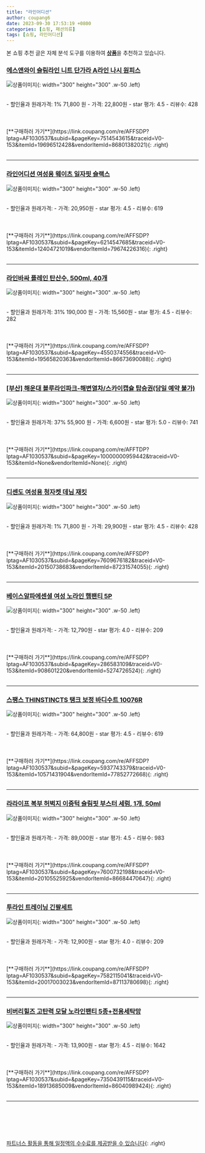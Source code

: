 ```yaml
---
title: "라인어디션"
author: coupang6
date: 2023-09-30 17:53:19 +0800
categories: [쇼핑, 패션의류]
tags: [쇼핑, 라인어디션]
---
```


본 쇼핑 추천 글은 자체 분석 도구를 이용하여 [**상품**](https://link.coupang.com/a/bao1ui)을 추천하고 있습니다.

### [에스앤와이 슬림라인 니트 단가라 A라인 나시 원피스](https://link.coupang.com/re/AFFSDP?lptag=AF1030537&subid=&pageKey=7514543615&traceid=V0-153&itemId=19696512428&vendorItemId=86801382021)

![상품이미지](https://thumbnail9.coupangcdn.com/thumbnails/remote/230x230ex/image/vendor_inventory/c3de/ae71a20fc48457763c776b1c7de06e80efc2842151b3ed57dc37cd8fa8f5.jpg){: width="300" height="300" .w-50 .left}


<br>
- 할인율과 원래가격: 1%  71,800   원
- 가격: 22,800원
- star 평가: 4.5
- 리뷰수: 428
<br>
<br>
<br>
<br>
[**구매하러 가기**](https://link.coupang.com/re/AFFSDP?lptag=AF1030537&subid=&pageKey=7514543615&traceid=V0-153&itemId=19696512428&vendorItemId=86801382021){: .right}
<br>
<br>

---

### [라인어디션 여성용 웨이츠 일자핏 슬랙스](https://link.coupang.com/re/AFFSDP?lptag=AF1030537&subid=&pageKey=6214547685&traceid=V0-153&itemId=12404721019&vendorItemId=79674226316)

![상품이미지](https://thumbnail6.coupangcdn.com/thumbnails/remote/230x230ex/image/retail/images/2021/12/02/10/6/e176a021-4620-427d-84bd-b9db277f592a.jpg){: width="300" height="300" .w-50 .left}


<br>
- 할인율과 원래가격: 
- 가격: 20,950원
- star 평가: 4.5
- 리뷰수: 619
<br>
<br>
<br>
<br>
[**구매하러 가기**](https://link.coupang.com/re/AFFSDP?lptag=AF1030537&subid=&pageKey=6214547685&traceid=V0-153&itemId=12404721019&vendorItemId=79674226316){: .right}
<br>
<br>

---

### [라인바싸 플레인 탄산수, 500ml, 40개](https://link.coupang.com/re/AFFSDP?lptag=AF1030537&subid=&pageKey=4550374556&traceid=V0-153&itemId=19565820363&vendorItemId=86673690088)

![상품이미지](https://thumbnail7.coupangcdn.com/thumbnails/remote/230x230ex/image/retail/images/585bfc47-5ac0-42a4-b47c-bc6eb5ae85d41670284621980559542.png){: width="300" height="300" .w-50 .left}


<br>
- 할인율과 원래가격: 31%  190,000   원
- 가격: 15,560원
- star 평가: 4.5
- 리뷰수: 282
<br>
<br>
<br>
<br>
[**구매하러 가기**](https://link.coupang.com/re/AFFSDP?lptag=AF1030537&subid=&pageKey=4550374556&traceid=V0-153&itemId=19565820363&vendorItemId=86673690088){: .right}
<br>
<br>

---

### [[부산] 해운대 블루라인파크-해변열차/스카이캡슐 탑승권(당일 예약 불가)](https://link.coupang.com/re/AFFTDP?lptag=AF1030537&subid=&pageKey=10000000959442&traceid=V0-153&itemId=None&vendorItemId=None)

![상품이미지](https://thumbnail9.coupangcdn.com/thumbnails/remote/230x230ex/image/travel_reactor/travelSeller/common/A00317467/ff67ca35-c07c-4a01-92a4-054802aa8698.jpg){: width="300" height="300" .w-50 .left}


<br>
- 할인율과 원래가격: 37%  55,900   원
- 가격: 6,600원
- star 평가: 5.0
- 리뷰수: 741
<br>
<br>
<br>
<br>
[**구매하러 가기**](https://link.coupang.com/re/AFFTDP?lptag=AF1030537&subid=&pageKey=10000000959442&traceid=V0-153&itemId=None&vendorItemId=None){: .right}
<br>
<br>

---

### [디센도 여성용 청자켓 데님 재킷](https://link.coupang.com/re/AFFSDP?lptag=AF1030537&subid=&pageKey=7609676182&traceid=V0-153&itemId=20150738683&vendorItemId=87231574055)

![상품이미지](https://thumbnail7.coupangcdn.com/thumbnails/remote/230x230ex/image/vendor_inventory/1f44/45a4909b354f3fc7d8fe8aaff5fb16faff08337a2bdc380c8e7dea5f8467.jpg){: width="300" height="300" .w-50 .left}


<br>
- 할인율과 원래가격: 1%  71,800   원
- 가격: 29,900원
- star 평가: 4.5
- 리뷰수: 428
<br>
<br>
<br>
<br>
[**구매하러 가기**](https://link.coupang.com/re/AFFSDP?lptag=AF1030537&subid=&pageKey=7609676182&traceid=V0-153&itemId=20150738683&vendorItemId=87231574055){: .right}
<br>
<br>

---

### [베이스알파에센셜 여성 노라인 햄팬티 5P](https://link.coupang.com/re/AFFSDP?lptag=AF1030537&subid=&pageKey=286583109&traceid=V0-153&itemId=908601220&vendorItemId=5274726524)

![상품이미지](https://thumbnail10.coupangcdn.com/thumbnails/remote/230x230ex/image/retail/images/701360330387401-a4839cca-1f41-4c6e-b6e7-59096d2fdcb0.jpg){: width="300" height="300" .w-50 .left}


<br>
- 할인율과 원래가격: 
- 가격: 12,790원
- star 평가: 4.0
- 리뷰수: 209
<br>
<br>
<br>
<br>
[**구매하러 가기**](https://link.coupang.com/re/AFFSDP?lptag=AF1030537&subid=&pageKey=286583109&traceid=V0-153&itemId=908601220&vendorItemId=5274726524){: .right}
<br>
<br>

---

### [스팽스 THINSTINCTS 탱크 보정 바디수트 10076R](https://link.coupang.com/re/AFFSDP?lptag=AF1030537&subid=&pageKey=5937743379&traceid=V0-153&itemId=10571431904&vendorItemId=77852772668)

![상품이미지](https://thumbnail6.coupangcdn.com/thumbnails/remote/230x230ex/image/retail/images/2021/07/30/12/7/b56afab0-e26d-4cdc-a4bc-47f0bfee9339.jpg){: width="300" height="300" .w-50 .left}


<br>
- 할인율과 원래가격: 
- 가격: 64,800원
- star 평가: 4.5
- 리뷰수: 619
<br>
<br>
<br>
<br>
[**구매하러 가기**](https://link.coupang.com/re/AFFSDP?lptag=AF1030537&subid=&pageKey=5937743379&traceid=V0-153&itemId=10571431904&vendorItemId=77852772668){: .right}
<br>
<br>

---

### [라라이프 복부 허벅지 이중턱 슬림핏 부스터 세럼, 1개, 50ml](https://link.coupang.com/re/AFFSDP?lptag=AF1030537&subid=&pageKey=7600732198&traceid=V0-153&itemId=20105525925&vendorItemId=86684470647)

![상품이미지](https://thumbnail7.coupangcdn.com/thumbnails/remote/230x230ex/image/vendor_inventory/5643/103674240523ead6844c32339b14d5531cc635ffaa1ad81bee00eb162cf6.jpg){: width="300" height="300" .w-50 .left}


<br>
- 할인율과 원래가격: 
- 가격: 89,000원
- star 평가: 4.5
- 리뷰수: 983
<br>
<br>
<br>
<br>
[**구매하러 가기**](https://link.coupang.com/re/AFFSDP?lptag=AF1030537&subid=&pageKey=7600732198&traceid=V0-153&itemId=20105525925&vendorItemId=86684470647){: .right}
<br>
<br>

---

### [투라인 트레이닝 긴팔세트](https://link.coupang.com/re/AFFSDP?lptag=AF1030537&subid=&pageKey=7582115041&traceid=V0-153&itemId=20017003023&vendorItemId=87113780698)

![상품이미지](https://thumbnail7.coupangcdn.com/thumbnails/remote/230x230ex/image/vendor_inventory/672e/3e9dc15ebf5631704f22a238d9f1ada53c389fd3488a593a95c4cb8f711a.jpg){: width="300" height="300" .w-50 .left}


<br>
- 할인율과 원래가격: 
- 가격: 12,900원
- star 평가: 4.0
- 리뷰수: 209
<br>
<br>
<br>
<br>
[**구매하러 가기**](https://link.coupang.com/re/AFFSDP?lptag=AF1030537&subid=&pageKey=7582115041&traceid=V0-153&itemId=20017003023&vendorItemId=87113780698){: .right}
<br>
<br>

---

### [비버리힐즈 고탄력 모달 노라인팬티 5종+전용세탁망](https://link.coupang.com/re/AFFSDP?lptag=AF1030537&subid=&pageKey=7350439115&traceid=V0-153&itemId=18913685009&vendorItemId=86040989424)

![상품이미지](https://thumbnail6.coupangcdn.com/thumbnails/remote/230x230ex/image/vendor_inventory/3993/e3bdc4a5e896a7c06a41bacfd8416c5fc3658d0c644eef33d1cbf31052ea.jpg){: width="300" height="300" .w-50 .left}


<br>
- 할인율과 원래가격: 
- 가격: 13,900원
- star 평가: 4.5
- 리뷰수: 1642
<br>
<br>
<br>
<br>
[**구매하러 가기**](https://link.coupang.com/re/AFFSDP?lptag=AF1030537&subid=&pageKey=7350439115&traceid=V0-153&itemId=18913685009&vendorItemId=86040989424){: .right}
<br>
<br>

---
<br><br><br><br><br> [파트너스 활동을 통해 일정액의 수수료를 제공받을 수 있습니다](https://link.coupang.com/a/bao1ui){: .right}